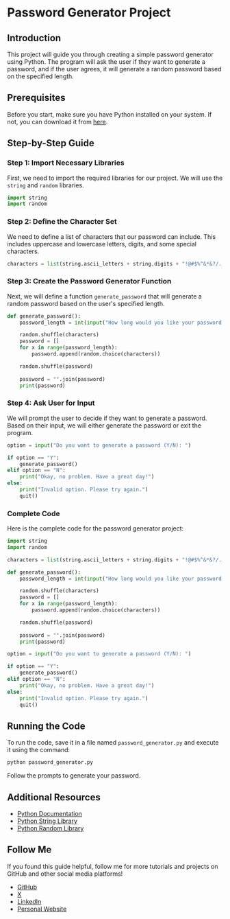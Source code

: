# Password Generator Project

## Introduction

This project will guide you through creating a simple password generator using Python. The program will ask the user if they want to generate a password, and if the user agrees, it will generate a random password based on the specified length.

## Prerequisites

Before you start, make sure you have Python installed on your system. If not, you can download it from [here](https://www.python.org/downloads/).

## Step-by-Step Guide

### Step 1: Import Necessary Libraries

First, we need to import the required libraries for our project. We will use the `string` and `random` libraries.

```python
import string
import random
```

### Step 2: Define the Character Set

We need to define a list of characters that our password can include. This includes uppercase and lowercase letters, digits, and some special characters.

```python
characters = list(string.ascii_letters + string.digits + "!@#$%^&*&?/.,()")
```

### Step 3: Create the Password Generator Function

Next, we will define a function `generate_password` that will generate a random password based on the user's specified length.

```python
def generate_password():
    password_length = int(input("How long would you like your password to be? "))

    random.shuffle(characters)
    password = []
    for x in range(password_length):
        password.append(random.choice(characters))

    random.shuffle(password)
    
    password = "".join(password)
    print(password)
```

### Step 4: Ask User for Input

We will prompt the user to decide if they want to generate a password. Based on their input, we will either generate the password or exit the program.

```python
option = input("Do you want to generate a password (Y/N): ")

if option == "Y":
    generate_password()
elif option == "N":
    print("Okay, no problem. Have a great day!")
else:
    print("Invalid option. Please try again.")
    quit()
```

### Complete Code

Here is the complete code for the password generator project:

```python
import string
import random

characters = list(string.ascii_letters + string.digits + "!@#$%^&*&?/.,()")

def generate_password():
    password_length = int(input("How long would you like your password to be? "))

    random.shuffle(characters)
    password = []
    for x in range(password_length):
        password.append(random.choice(characters))

    random.shuffle(password)
    
    password = "".join(password)
    print(password)

option = input("Do you want to generate a password (Y/N): ")

if option == "Y":
    generate_password()
elif option == "N":
    print("Okay, no problem. Have a great day!")
else:
    print("Invalid option. Please try again.")
    quit()
```

## Running the Code

To run the code, save it in a file named `password_generator.py` and execute it using the command:

```bash
python password_generator.py
```

Follow the prompts to generate your password.

## Additional Resources

- [Python Documentation](https://docs.python.org/3/)
- [Python String Library](https://docs.python.org/3/library/string.html)
- [Python Random Library](https://docs.python.org/3/library/random.html)



## Follow Me

If you found this guide helpful, follow me for more tutorials and projects on GitHub and other social media platforms!

- [GitHub](https://github.com/Salik-Seraj)
- [X](https://twitter.com/code_with_ssn)
- [LinkedIn](https://linkedin.com/in/salik-seraj-naik)
- [Personal Website](https://linktr.ee/SalikSerajNaik)